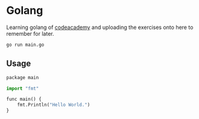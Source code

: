 # Golang

Learning golang of [codeacademy](https://www.codecademy.com/courses/learn-go/lessons/learn-go-introduction) and uploading the exercises onto here to remember for later.

```bash
go run main.go
```

## Usage

```python
package main

import "fmt"

func main() {
	fmt.Println("Hello World.")
}
```
